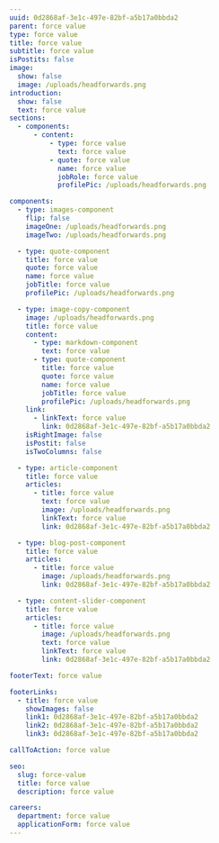 ```yaml
---
uuid: 0d2868af-3e1c-497e-82bf-a5b17a0bbda2
parent: force value
type: force value
title: force value
subtitle: force value
isPostits: false
image:
  show: false
  image: /uploads/headforwards.png
introduction:
  show: false
  text: force value
sections:
  - components:
      - content:
          - type: force value
            text: force value
          - quote: force value
            name: force value
            jobRole: force value
            profilePic: /uploads/headforwards.png

components:
  - type: images-component
    flip: false
    imageOne: /uploads/headforwards.png
    imageTwo: /uploads/headforwards.png

  - type: quote-component
    title: force value
    quote: force value
    name: force value
    jobTitle: force value
    profilePic: /uploads/headforwards.png

  - type: image-copy-component
    image: /uploads/headforwards.png
    title: force value
    content:
      - type: markdown-component
        text: force value
      - type: quote-component
        title: force value
        quote: force value
        name: force value
        jobTitle: force value
        profilePic: /uploads/headforwards.png
    link:
      - linkText: force value
        link: 0d2868af-3e1c-497e-82bf-a5b17a0bbda2
    isRightImage: false
    isPostit: false
    isTwoColumns: false

  - type: article-component
    title: force value
    articles:
      - title: force value
        text: force value
        image: /uploads/headforwards.png
        linkText: force value
        link: 0d2868af-3e1c-497e-82bf-a5b17a0bbda2

  - type: blog-post-component
    title: force value
    articles:
      - title: force value
        image: /uploads/headforwards.png
        link: 0d2868af-3e1c-497e-82bf-a5b17a0bbda2

  - type: content-slider-component
    title: force value
    articles:
      - title: force value
        image: /uploads/headforwards.png
        text: force value
        linkText: force value
        link: 0d2868af-3e1c-497e-82bf-a5b17a0bbda2

footerText: force value

footerLinks:
  - title: force value
    showImages: false
    link1: 0d2868af-3e1c-497e-82bf-a5b17a0bbda2
    link2: 0d2868af-3e1c-497e-82bf-a5b17a0bbda2
    link3: 0d2868af-3e1c-497e-82bf-a5b17a0bbda2

callToAction: force value

seo:
  slug: force-value
  title: force value
  description: force value

careers:
  department: force value
  applicationForm: force value
---
```

